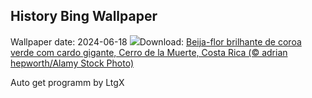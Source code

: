 ## History Bing Wallpaper
Wallpaper date: 2024-06-18
![](https://www.bing.com/th?id=OHR.HummingThistle_PT-BR2010044953_UHD.jpg&w=1000)Download: [Beija-flor brilhante de coroa verde com cardo gigante, Cerro de la Muerte, Costa Rica (© adrian hepworth/Alamy Stock Photo)](https://www.bing.com/th?id=OHR.HummingThistle_PT-BR2010044953_UHD.jpg)

Auto get programm by LtgX

